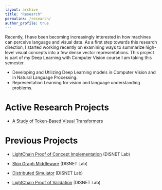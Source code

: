 ```yaml
---
layout: archive
title: "Research"
permalink: /research/
author_profile: true
---
```


Recently, I have been becoming increasingly interested in how machines can perceive language and visual data. As a first step towards this research direction, I started working recently on examining ways to summarize high-level visual concepts into a few dense vector representations. This project is part of my Deep Learning with Computer Vision course I am taking this semester.

* Developing and Utilizing Deep Learning models in Computer Vision and in Natural Language Processing.
* Representation Learning for vision and language understanding problems.

# Active Research Projects

* [A Study of Token-Based Visual Transformers](/projects/visual_tokens)

# Previous Projects

* [LightChain Proof of Concept Implementation](/projects/lightchain_implementation) (DISNET Lab)

* [Skip Graph Middleware](/projects/skip_graph_middleware) (DISNET Lab)

* [Distributed Simulator](/projects/distributed_simulator) (DISNET Lab)

* [LightChain Proof of Validation](/projects/lightchain_pov) (DISNET Lab)
